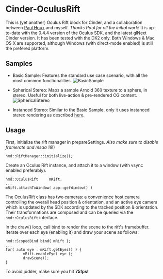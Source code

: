 Cinder-OculusRift
==================

This is (yet another) Oculus Rift block for Cinder, and a collaboration between [Paul Houx](https://github.com/paulhoux) and myself. *Thanks Paul for all the initial work!* It is up-to-date with the 0.4.4 version of the Oculus SDK, and the latest glNext Cinder version. It has been tested with the DK2 only. Both Windows & Mac OS X are supported, although Windows (with direct-mode enabled) is still the prefered platform.

Samples
-----------------
* Basic Sample: Features the standard use case scenario, with all the most common functionalities.
![BasicSample](https://dl.dropboxusercontent.com/u/29102565/oculus/basicsample.png)

* Spherical Stereo: Maps a sample Arnold 360 texture to a sphere, in stereo. Useful for both live-action & pre-rendered CG content.
![SphericalStereo](https://dl.dropboxusercontent.com/u/29102565/oculus/sphericalstereo.png)

* Instanced Stereo: Similar to the Basic Sample, only it uses instanced stereo rendering as described [here](https://docs.google.com/presentation/d/19x9XDjUvkW_9gsfsMQzt3hZbRNziVsoCEHOn4AercAc/edit).

Usage
-----------------
First, initialize the rift manager in prepareSettings. *Also make sure to disable framerate and msaa 16*!)

```
hmd::RiftManager::initialize();
```

Create an Oculus Rift instance, and attach it to a window (with vsync enabled preferably).
```
hmd::OculusRift		mRift;
...
mRift.attachToWindow( app::getWindow() )
```

The OculusRift class has two cameras: a convenience host camera controlling the overall head position & orientation, and an active eye camera which is updated by the SDK according to the tracked position & orientation. Their transformations are composed and can be queried via the `hmd::OculusRift` interface.


In the draw() loop, call bind to render the scene to the rift's framebuffer. Iterate over each eye (enabling it) and draw your scene as follows:
```
hmd::ScopedBind bind{ mRift };
...
for( auto eye : mRift.getEyes() ) {
		mRift.enableEye( eye );
		drawScene();
}
```

To avoid judder, make sure you hit **75fps**!


